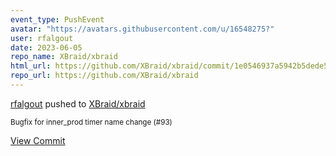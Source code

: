 ```yaml
---
event_type: PushEvent
avatar: "https://avatars.githubusercontent.com/u/16548275?"
user: rfalgout
date: 2023-06-05
repo_name: XBraid/xbraid
html_url: https://github.com/XBraid/xbraid/commit/1e0546937a5942b5dede551a01f001687a1fa4f4
repo_url: https://github.com/XBraid/xbraid
---
```


<a href='https://github.com/rfalgout' target='_blank'>rfalgout</a> pushed to <a href='https://github.com/XBraid/xbraid' target='_blank'>XBraid/xbraid</a>

<small>Bugfix for inner_prod timer name change (#93)</small>

<a href='https://github.com/XBraid/xbraid/commit/1e0546937a5942b5dede551a01f001687a1fa4f4' target='_blank'>View Commit</a>